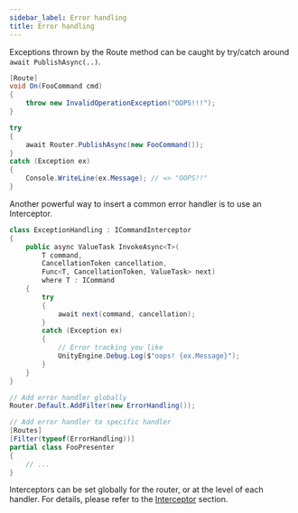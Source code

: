 ```yaml
---
sidebar_label: Error handling
title: Error handling 
---
```


Exceptions thrown by the Route method can be caught by try/catch around `await PublishAsync(..)`.

```cs
[Route]
void On(FooCommand cmd)
{
    throw new InvalidOperationException("OOPS!!!");
} 
```

```cs
try
{
    await Router.PublishAsync(new FooCommand());
}
catch (Exception ex)
{
    Console.WriteLine(ex.Message); // => "OOPS!!"
}
```

Another powerful way to insert a common error handler is to use an Interceptor.

```cs
class ExceptionHandling : ICommandInterceptor
{
    public async ValueTask InvokeAsync<T>(  
        T command,  
        CancellationToken cancellation,  
        Func<T, CancellationToken, ValueTask> next)  
        where T : ICommand  
    {  
        try
        {
            await next(command, cancellation);
        }
        catch (Exception ex)
        {
            // Error tracking you like			
            UnityEngine.Debug.Log($"oops! {ex.Message}");			
        }
    }		
}
```

```cs
// Add error handler globally
Router.Default.AddFilter(new ErrorHandling());

// Add error handler to specific handler
[Routes]
[Filter(typeof(ErrorHandling))]
partial class FooPresenter
{
    // ...
}
```

Interceptors can be set globally for the router, or at the level of each handler.
For details, please refer to the [Interceptor](./pipeline/interceptor) section.
